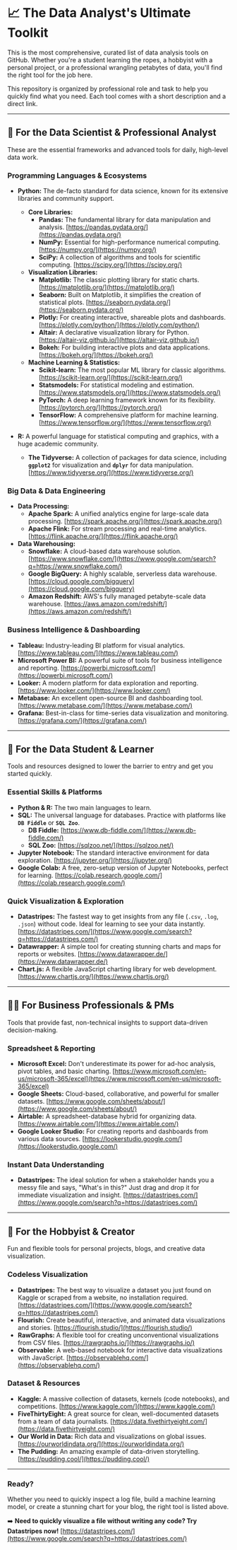 # 📈 **The Data Analyst's Ultimate Toolkit**

This is the most comprehensive, curated list of data analysis tools on GitHub. Whether you're a student learning the ropes, a hobbyist with a personal project, or a professional wrangling petabytes of data, you'll find the right tool for the job here.

This repository is organized by professional role and task to help you quickly find what you need. Each tool comes with a short description and a direct link.

-----

## **🔬 For the Data Scientist & Professional Analyst**

These are the essential frameworks and advanced tools for daily, high-level data work.

### **Programming Languages & Ecosystems**

  - **Python:** The de-facto standard for data science, known for its extensive libraries and community support.

      - **Core Libraries:**
          - **Pandas:** The fundamental library for data manipulation and analysis. [https://pandas.pydata.org/](https://pandas.pydata.org/)
          - **NumPy:** Essential for high-performance numerical computing. [https://numpy.org/](https://numpy.org/)
          - **SciPy:** A collection of algorithms and tools for scientific computing. [https://scipy.org/](https://scipy.org/)
      - **Visualization Libraries:**
          - **Matplotlib:** The classic plotting library for static charts. [https://matplotlib.org/](https://matplotlib.org/)
          - **Seaborn:** Built on Matplotlib, it simplifies the creation of statistical plots. [https://seaborn.pydata.org/](https://seaborn.pydata.org/)
          - **Plotly:** For creating interactive, shareable plots and dashboards. [https://plotly.com/python/](https://plotly.com/python/)
          - **Altair:** A declarative visualization library for Python. [https://altair-viz.github.io/](https://altair-viz.github.io/)
          - **Bokeh:** For building interactive plots and data applications. [https://bokeh.org/](https://bokeh.org/)
      - **Machine Learning & Statistics:**
          - **Scikit-learn:** The most popular ML library for classic algorithms. [https://scikit-learn.org/](https://scikit-learn.org/)
          - **Statsmodels:** For statistical modeling and estimation. [https://www.statsmodels.org/](https://www.statsmodels.org/)
          - **PyTorch:** A deep learning framework known for its flexibility. [https://pytorch.org/](https://pytorch.org/)
          - **TensorFlow:** A comprehensive platform for machine learning. [https://www.tensorflow.org/](https://www.tensorflow.org/)

  - **R:** A powerful language for statistical computing and graphics, with a huge academic community.

      - **The Tidyverse:** A collection of packages for data science, including **`ggplot2`** for visualization and **`dplyr`** for data manipulation. [https://www.tidyverse.org/](https://www.tidyverse.org/)

### **Big Data & Data Engineering**

  - **Data Processing:**
      - **Apache Spark:** A unified analytics engine for large-scale data processing. [https://spark.apache.org/](https://spark.apache.org/)
      - **Apache Flink:** For stream processing and real-time analytics. [https://flink.apache.org/](https://flink.apache.org/)
  - **Data Warehousing:**
      - **Snowflake:** A cloud-based data warehouse solution. [https://www.snowflake.com/](https://www.google.com/search?q=https://www.snowflake.com/)
      - **Google BigQuery:** A highly scalable, serverless data warehouse. [https://cloud.google.com/bigquery](https://cloud.google.com/bigquery)
      - **Amazon Redshift:** AWS's fully managed petabyte-scale data warehouse. [https://aws.amazon.com/redshift/](https://aws.amazon.com/redshift/)

### **Business Intelligence & Dashboarding**

  - **Tableau:** Industry-leading BI platform for visual analytics. [https://www.tableau.com/](https://www.tableau.com/)
  - **Microsoft Power BI:** A powerful suite of tools for business intelligence and reporting. [https://powerbi.microsoft.com/](https://powerbi.microsoft.com/)
  - **Looker:** A modern platform for data exploration and reporting. [https://www.looker.com/](https://www.looker.com/)
  - **Metabase:** An excellent open-source BI and dashboarding tool. [https://www.metabase.com/](https://www.metabase.com/)
  - **Grafana:** Best-in-class for time-series data visualization and monitoring. [https://grafana.com/](https://grafana.com/)

-----

## **🧠 For the Data Student & Learner**

Tools and resources designed to lower the barrier to entry and get you started quickly.

### **Essential Skills & Platforms**

  - **Python & R:** The two main languages to learn.
  - **SQL:** The universal language for databases. Practice with platforms like **`DB Fiddle`** or **`SQL Zoo`**.
      - **DB Fiddle:** [https://www.db-fiddle.com/](https://www.db-fiddle.com/)
      - **SQL Zoo:** [https://sqlzoo.net/](https://sqlzoo.net/)
  - **Jupyter Notebook:** The standard interactive environment for data exploration. [https://jupyter.org/](https://jupyter.org/)
  - **Google Colab:** A free, zero-setup version of Jupyter Notebooks, perfect for learning. [https://colab.research.google.com/](https://colab.research.google.com/)

### **Quick Visualization & Exploration**

  - **Datastripes:** The fastest way to get insights from any file (`.csv`, `.log`, `.json`) without code. Ideal for learning to see your data instantly. [https://datastripes.com/](https://www.google.com/search?q=https://datastripes.com/)
  - **Datawrapper:** A simple tool for creating stunning charts and maps for reports or websites. [https://www.datawrapper.de/](https://www.datawrapper.de/)
  - **Chart.js:** A flexible JavaScript charting library for web development. [https://www.chartjs.org/](https://www.chartjs.org/)

-----

## **👩‍💼 For Business Professionals & PMs**

Tools that provide fast, non-technical insights to support data-driven decision-making.

### **Spreadsheet & Reporting**

  - **Microsoft Excel:** Don't underestimate its power for ad-hoc analysis, pivot tables, and basic charting. [https://www.microsoft.com/en-us/microsoft-365/excel](https://www.microsoft.com/en-us/microsoft-365/excel)
  - **Google Sheets:** Cloud-based, collaborative, and powerful for smaller datasets. [https://www.google.com/sheets/about/](https://www.google.com/sheets/about/)
  - **Airtable:** A spreadsheet-database hybrid for organizing data. [https://www.airtable.com/](https://www.airtable.com/)
  - **Google Looker Studio:** For creating reports and dashboards from various data sources. [https://lookerstudio.google.com/](https://lookerstudio.google.com/)

### **Instant Data Understanding**

  - **Datastripes:** The ideal solution for when a stakeholder hands you a messy file and says, "What's in this?" Just drag and drop it for immediate visualization and insight. [https://datastripes.com/](https://www.google.com/search?q=https://datastripes.com/)

-----

## **🎨 For the Hobbyist & Creator**

Fun and flexible tools for personal projects, blogs, and creative data visualization.

### **Codeless Visualization**

  - **Datastripes:** The best way to visualize a dataset you just found on Kaggle or scraped from a website, no installation required. [https://datastripes.com/](https://www.google.com/search?q=https://datastripes.com/)
  - **Flourish:** Create beautiful, interactive, and animated data visualizations and stories. [https://flourish.studio/](https://flourish.studio/)
  - **RawGraphs:** A flexible tool for creating unconventional visualizations from CSV files. [https://rawgraphs.io/](https://rawgraphs.io/)
  - **Observable:** A web-based notebook for interactive data visualizations with JavaScript. [https://observablehq.com/](https://observablehq.com/)

### **Dataset & Resources**

  - **Kaggle:** A massive collection of datasets, kernels (code notebooks), and competitions. [https://www.kaggle.com/](https://www.kaggle.com/)
  - **FiveThirtyEight:** A great source for clean, well-documented datasets from a team of data journalists. [https://data.fivethirtyeight.com/](https://data.fivethirtyeight.com/)
  - **Our World in Data:** Rich data and visualizations on global issues. [https://ourworldindata.org/](https://ourworldindata.org/)
  - **The Pudding:** An amazing example of data-driven storytelling. [https://pudding.cool/](https://pudding.cool/)

-----

### **Ready?**

Whether you need to quickly inspect a log file, build a machine learning model, or create a stunning chart for your blog, the right tool is listed above.

➡️ **Need to quickly visualize a file without writing any code? Try Datastripes now\!** [https://datastripes.com/](https://www.google.com/search?q=https://datastripes.com/)
